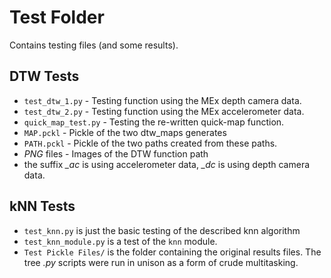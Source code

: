 # Test Folder
Contains testing files (and some results).
## DTW Tests
 - `test_dtw_1.py` - Testing function using the MEx depth camera data.
 - `test_dtw_2.py` - Testing function using the MEx accelerometer data.
 - `quick_map_test.py` - Testing the re-written quick-map function.
 - `MAP.pckl` - Pickle of the two dtw_maps generates
 - `PATH.pckl` - Pickle of the two paths created from these paths.
 - *PNG* files - Images of the DTW function path
 - the suffix *_ac* is using accelerometer data, *_dc* is using depth camera data.
## kNN Tests
 - `test_knn.py` is just the basic testing of the described knn algorithm
 - `test_knn_module.py` is a test of the `knn` module.
 - `Test Pickle Files/` is the folder containing the original results files. The tree *.py* scripts were run
 in unison as a form of crude multitasking.

